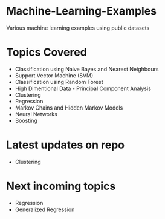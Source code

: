 # Machine-Learning-Examples
Various machine learning examples using public datasets

# Topics Covered
- Classification using Naive Bayes and Nearest Neighbours
- Support Vector Machine (SVM)
- Classification using Random Forest
- High Dimentional Data - Principal Component Analysis
- Clustering
- Regression
- Markov Chains and Hidden Markov Models
- Neural Networks
- Boosting

# Latest updates on repo
- Clustering

# Next incoming topics
- Regression
- Generalized Regression



